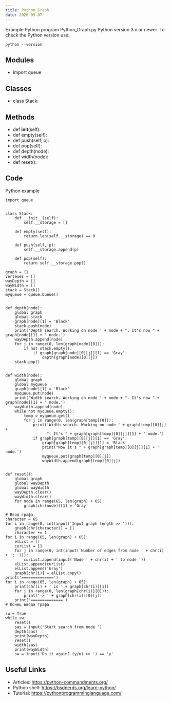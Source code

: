 ```yaml
---
title: Python_Graph
date: 2020-05-07
---
```

Example Python program Python_Graph.py
Python version 3.x or newer.
To check the Python version use:

    python --version

## Modules

* import queue

## Classes

* class Stack:

## Methods

* def __init__(self):
* def empty(self):
* def push(self, p):
* def pop(self):
* def depth(node):
* def width(node):
* def reset():

## Code

Python example

    import queue
    
    
    class Stack:
        def __init__(self):
            self.__storage = []
    
        def empty(self):
            return len(self.__storage) == 0
    
        def push(self, p):
            self.__storage.append(p)
    
        def pop(self):
            return self.__storage.pop()
    
    graph = {}
    vertexes = []
    wayDepth = []
    wayWidth = []
    stack = Stack()
    myqueue = queue.Queue()
    
    
    def depth(node):
        global graph
        global stack
        graph[node][1] = 'Black'
        stack.push(node)
        print('Depth search. Working on node ' + node + ". It's now " + graph[node][1] + ' node.')
        wayDepth.append(node)
        for j in range(0, len(graph[node][0])):
            if not stack.empty():
                if graph[graph[node][0][j]][1] == 'Gray':
                    depth(graph[node][0][j])
        stack.pop()
    
    
    def width(node):
        global graph
        global myqueue
        graph[node][1] = 'Black'
        myqueue.put(node)
        print('Width search. Working on node ' + node + ". It's now " + graph[node][1] + ' node.')
        wayWidth.append(node)
        while not myqueue.empty():
            temp = myqueue.get()
            for j in range(0, len(graph[temp][0])):
                print('Width search. Working on node ' + graph[temp][0][j] +
                      ". It's " + graph[graph[temp][0][j]][1] + ' node.')
                if graph[graph[temp][0][j]][1] == 'Gray':
                    graph[graph[temp][0][j]][1] = 'Black'
                    print("Now it's " + graph[graph[temp][0][j]][1] + ' node.')
                    myqueue.put(graph[temp][0][j])
                    wayWidth.append(graph[temp][0][j])
    
    
    def reset():
        global graph
        global wayDepth
        global wayWidth
        wayDepth.clear()
        wayWidth.clear()
        for node in range(65, len(graph) + 65):
            graph[chr(node)][1] = 'Gray'
    
    # Ввод графа
    character = 65
    for i in range(0, int(input('Input graph length >> '))):
        graph[chr(character)] = []
        character += 1
    for i in range(65, len(graph) + 65):
        elList = []
        curList = []
        for j in range(0, int(input('Number of edges from node ' + chr(i) + ': '))):
            curList.append(input('Node ' + chr(i) + ' to node '))
        elList.append(curList)
        elList.append('Gray')
        graph[chr(i)] = elList.copy()
    print('==============')
    for i in range(65, len(graph) + 65):
        print(chr(i) + ' is ' + graph[chr(i)][1])
        for j in range(0, len(graph[chr(i)][0])):
            print('-> ' + graph[chr(i)][0][j])
        print('==============')
    # Конец ввода графа
    
    sw = True
    while sw:
        reset()
        sas = input('Start search from node ')
        depth(sas)
        print(wayDepth)
        reset()
        width(sas)
        print(wayWidth)
        sw = input('Do it again? (y/n) >> ') == 'y'
    

## Useful Links

- Articles: https://python-commandments.org/
- Python shell: https://bsdnerds.org/learn-python/
- Tutorial: https://pythonprogramminglanguage.com/
